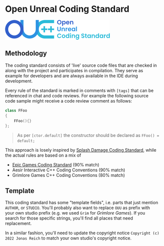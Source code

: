 # Open Unreal Coding Standard

![Open Unreal Coding Standard logo](./Resources/oucpp_wide.png)

## Methodology
The coding standard consists of 'live' source code files that are checked in along with the project and participates in compilation.
They serve as example for developers and are always available in the IDE during development.

Every rule of the standard is marked in comments with ``[tags]`` that can be referenced in chat and code reviews.
For example the following source code sample might receive a code review comment as follows:

```c++
class FFoo
{
	FFoo(){}
};
```

> As per ``[ctor.default]`` the constructor should be declared as ``FFoo() = default;``

This approach is losely inspired by [Splash Damage Coding Standard](https://github.com/splash-damage/coding-standards),
while the actual rules are based on a mix of
- [Epic Games Coding Standard](https://docs.unrealengine.com/en-US/ProductionPipelines/DevelopmentSetup/CodingStandard/index.html) (90% match)
- Aesir Interactive C++ Coding Conventions (90% match)
- Grimlore Games C++ Coding Conventions (80% match)

## Template
This coding standard has some "template fields", i.e. parts that just mention ``AUTHOR``, or ``STUDIO``.
You'll probably also want to replace ``OUU`` as prefix with your own studio prefix (e.g. we used ``Grim`` for _Grimlore Games_). If you search for those specific strings, you'll find all places that need replacement.

In a similar fashion, you'll need to update the copyright notice ``Copyright (c) 2022 Jonas Reich`` to match your own studio's copyright notice.
